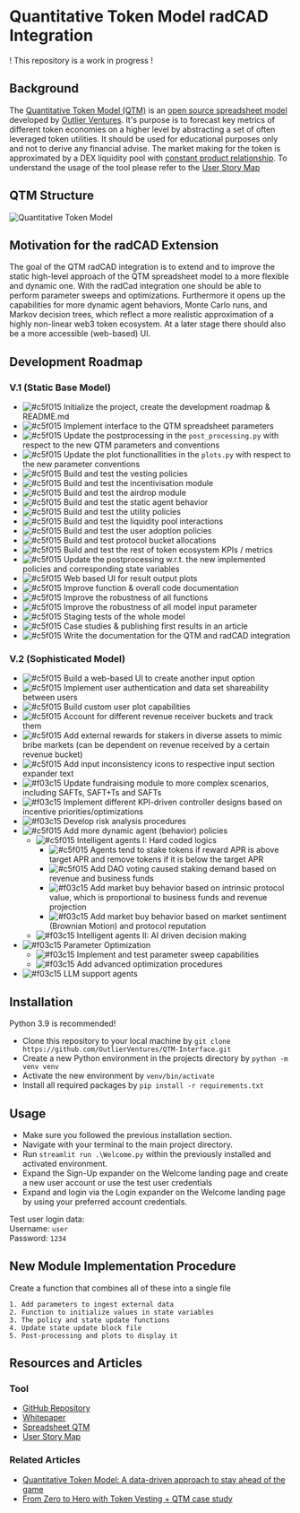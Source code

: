 # Quantitative Token Model radCAD Integration

! This repository is a work in progress !

## Background

The [Quantitative Token Model (QTM)](https://outlierventures.io/quantitative-token-model-a-data-driven-approach-to-stay-ahead-of-the-game/) is an [open source spreadsheet model](https://drive.google.com/drive/folders/1eSgm4NA1Izx9qhXd6sdveUKF5VFHY6py?usp=sharing) developed by [Outlier Ventures](https://outlierventures.io/). It's purpose is to forecast key metrics of different token economies on a higher level by abstracting a set of often leveraged token utilities. It should be used for educational purposes only and not to derive any financial advise. The market making for the token is approximated by a DEX liquidity pool with [constant product relationship](https://balancer.fi/whitepaper.pdf). To understand the usage of the tool please refer to the [User Story Map](https://whimsical.com/qtm-roadmap-FfdpxTyjN44zk1eMhpyEWJ)

## QTM Structure

![Quantitative Token Model](https://github.com/OutlierVentures/QTM-Interface/blob/main/images/Quantitative_Token_Model_Abstraction.jpeg?raw=true)

## Motivation for the radCAD Extension

The goal of the QTM radCAD integration is to extend and to improve the static high-level approach of the QTM spreadsheet model to a more flexible and dynamic one. With the radCad integration one should be able to perform parameter sweeps and optimizations. Furthermore it opens up the capabilities for more dynamic agent behaviors, Monte Carlo runs, and Markov decision trees, which reflect a more realistic approximation of a highly non-linear web3 token ecosystem. At a later stage there should also be a more accessible (web-based) UI.

## Development Roadmap

### V.1 (Static Base Model)

- ![#c5f015](https://placehold.co/15x15/c5f015/c5f015.png) Initialize the project, create the development roadmap & README.md
- ![#c5f015](https://placehold.co/15x15/c5f015/c5f015.png) Implement interface to the QTM spreadsheet parameters
- ![#c5f015](https://placehold.co/15x15/c5f015/c5f015.png) Update the postprocessing in the `post_processing.py` with respect to the new QTM parameters and conventions
- ![#c5f015](https://placehold.co/15x15/c5f015/c5f015.png) Update the plot functionallities in the `plots.py` with respect to the new parameter conventions
- ![#c5f015](https://placehold.co/15x15/c5f015/c5f015.png) Build and test the vesting policies
- ![#c5f015](https://placehold.co/15x15/c5f015/c5f015.png) Build and test the incentivisation module
- ![#c5f015](https://placehold.co/15x15/c5f015/c5f015.png) Build and test the airdrop module
- ![#c5f015](https://placehold.co/15x15/c5f015/c5f015.png) Build and test the static agent behavior
- ![#c5f015](https://placehold.co/15x15/c5f015/c5f015.png) Build and test the utility policies
- ![#c5f015](https://placehold.co/15x15/c5f015/c5f015.png) Build and test the liquidity pool interactions
- ![#c5f015](https://placehold.co/15x15/c5f015/c5f015.png) Build and test the user adoption policies
- ![#c5f015](https://placehold.co/15x15/c5f015/c5f015.png) Build and test protocol bucket allocations
- ![#c5f015](https://placehold.co/15x15/c5f015/c5f015.png) Build and test the rest of token ecosystem KPIs / metrics
- ![#c5f015](https://placehold.co/15x15/c5f015/c5f015.png) Update the postprocessing w.r.t. the new implemented policies and corresponding state variables
- ![#c5f015](https://placehold.co/15x15/c5f015/c5f015.png) Web based UI for result output plots
- ![#c5f015](https://placehold.co/15x15/c5f015/c5f015.png) Improve function & overall code documentation
- ![#c5f015](https://placehold.co/15x15/c5f015/c5f015.png) Improve the robustness of all functions
- ![#c5f015](https://placehold.co/15x15/c5f015/c5f015.png) Improve the robustness of all model input parameter
- ![#c5f015](https://placehold.co/15x15/c5f015/c5f015.png) Staging tests of the whole model
- ![#c5f015](https://placehold.co/15x15/c5f015/c5f015.png) Case studies & publishing first results in an article
- ![#c5f015](https://placehold.co/15x15/c5f015/c5f015.png) Write the documentation for the QTM and radCAD integration

### V.2 (Sophisticated Model)

- ![#c5f015](https://placehold.co/15x15/c5f015/c5f015.png) Build a web-based UI to create another input option
- ![#c5f015](https://placehold.co/15x15/c5f015/c5f015.png) Implement user authentication and data set shareability between users
- ![#c5f015](https://placehold.co/15x15/c5f015/c5f015.png) Build custom user plot capabilities
- ![#c5f015](https://placehold.co/15x15/FFF266/FFF266.png) Account for different revenue receiver buckets and track them
- ![#c5f015](https://placehold.co/15x15/FFF266/FFF266.png) Add external rewards for stakers in diverse assets to mimic bribe markets (can be dependent on revenue received by a certain revenue bucket)
- ![#c5f015](https://placehold.co/15x15/FFF266/FFF266.png) Add input inconsistency icons to respective input section expander text
- ![#f03c15](https://placehold.co/15x15/f03c15/f03c15.png) Update fundraising module to more complex scenarios, including SAFTs, SAFT+Ts and SAFTs
- ![#f03c15](https://placehold.co/15x15/f03c15/f03c15.png) Implement different KPI-driven controller designs based on incentive priorities/optimizations
- ![#f03c15](https://placehold.co/15x15/f03c15/f03c15.png) Develop risk analysis procedures
- ![#c5f015](https://placehold.co/15x15/FFF266/FFF266.png) Add more dynamic agent (behavior) policies
  - ![#c5f015](https://placehold.co/15x15/FFF266/FFF266.png) Intelligent agents I: Hard coded logics
    - ![#c5f015](https://placehold.co/15x15/c5f015/c5f015.png) Agents tend to stake tokens if reward APR is above target APR and remove tokens if it is below the target APR
    - ![#c5f015](https://placehold.co/15x15/FFF266/FFF266.png) Add DAO voting caused staking demand based on revenue and business funds
    - ![#f03c15](https://placehold.co/15x15/f03c15/f03c15.png) Add market buy behavior based on intrinsic protocol value, which is proportional to business funds and revenue projection
    - ![#f03c15](https://placehold.co/15x15/f03c15/f03c15.png) Add market buy behavior based on market sentiment (Brownian Motion) and protocol reputation
  - ![#f03c15](https://placehold.co/15x15/f03c15/f03c15.png) Intelligent agents II: AI driven decision making
- ![#f03c15](https://placehold.co/15x15/f03c15/f03c15.png) Parameter Optimization
  - ![#f03c15](https://placehold.co/15x15/f03c15/f03c15.png) Implement and test parameter sweep capabilities
  - ![#f03c15](https://placehold.co/15x15/f03c15/f03c15.png) Add advanced optimization procedures
- ![#f03c15](https://placehold.co/15x15/f03c15/f03c15.png) LLM support agents

## Installation

Python 3.9 is recommended!

- Clone this repository to your local machine by `git clone https://github.com/OutlierVentures/QTM-Interface.git`
- Create a new Python environment in the projects directory by `python -m venv venv`
- Activate the new environment by `venv/bin/activate`
- Install all required packages by `pip install -r requirements.txt`

## Usage
- Make sure you followed the previous installation section.
- Navigate with your terminal to the main project directory.
- Run `streamlit run .\Welcome.py` within the previously installed and activated environment.
- Expand the Sign-Up expander on the Welcome landing page and create a new user account or use the test user credentials
- Expand and login via the Login expander on the Welcome landing page by using your preferred account credentials.

Test user login data:\
Username: `user`\
Password: `1234`

## New Module Implementation Procedure
Create a function that combines all of these into a single file

    1. Add parameters to ingest external data
    2. Function to initialize values in state variables
    3. The policy and state update functions
    4. Update state update block file
    5. Post-processing and plots to display it

## Resources and Articles
### Tool
- [GitHub Repository](https://github.com/OutlierVentures/QTM-Interface)
- [Whitepaper](https://github.com/OutlierVentures/QTM-Interface/blob/main/Documentation/QTM%20Whitepaper.md)
- [Spreadsheet QTM](https://drive.google.com/drive/folders/1eSgm4NA1Izx9qhXd6sdveUKF5VFHY6py?usp=sharing)
- [User Story Map](https://whimsical.com/qtm-roadmap-FfdpxTyjN44zk1eMhpyEWJ)

### Related Articles
- [Quantitative Token Model: A data-driven approach to stay ahead of the game](https://outlierventures.io/article/quantitative-token-model-a-data-driven-approach-to-stay-ahead-of-the-game/)
- [From Zero to Hero with Token Vesting + QTM case study](https://outlierventures.io/article/from-zero-to-hero-with-token-vesting/)